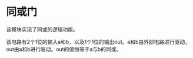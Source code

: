同或门
================================================================

该模块实现了同或的逻辑功能。

该电路有2个1位的输入a和b，以及1个1位的输出out。a和b由外部电路进行驱动，out由a和b进行驱动。out的值恒等于a与b的同或。